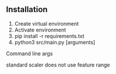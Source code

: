 ## Installation

1. Create virtual environment
2. Activate environment
3. pip install -r requirements.txt
4. python3 src/main.py [arguments]

Command line args

standard scaler does not use feature range

